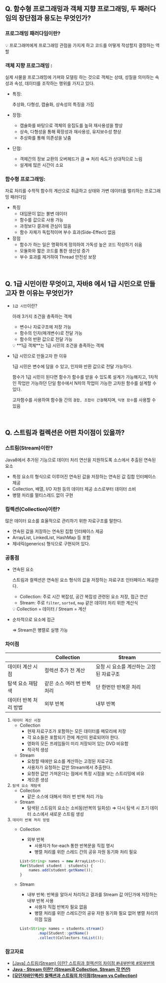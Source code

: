 ## Q. 함수형 프로그래밍과 객체 지향 프로그래밍, 두 패러다임의 장단점과 용도는 무엇인가?

### 프로그래밍 패러다임이란?

<aside>
💡 프로그래머에게 프로그래밍 관점을 가지게 하고 코드를 어떻게 작성할지 결정하는 역할

</aside>

### 객체 지향 프로그래밍 :

실제 사물을 프로그래밍에 가져와 모델링 하는 것으로 객체는 상태,  성질을 의미하는 속성과 속성, 데이터를 조작하는 행위를 가지고 있다.

- 특징:
    
    추상화, 다형성, 캡슐화, 상속성의 특징을 가짐
    
- 장점:
    - 캡슐화를 바탕으로 객체의 응집도를 높혀 재사용성을 향상
    - 상속, 다형성을 통해 확장성과 재사용성, 유지보수성 향상
    - 추상화를 통해 의존성을 낮춤
- 단점:
    - 객체간의 정보 교환의 오버헤드가 큼 ⇒ 처리 속도가 상대적으로 느림
    - 설계에 많은 시간이 소요
    

### 함수형 프로그래밍:

자료 처리를 수학적 함수의 계산으로 취급하고 상태와 가변 데이터를 멀리하는 프로그래밍 패러다임

- 특징
    - 대입문이 없는 불변 데이터
    - 함수를 값으로 사용 가능
    - 과정보다 결과에 관심이 많음
    - 함수 자체가 독립적이며 부수 효과(Side-Effect) 없음
- 장점
    - 함수가 하는 일은 명확하게 정의하여 가독성 높은 코드 작성하기 쉬움
    - 모듈화와 짧은 코드를 통한 생산성 증가
    - 부수 효과를 제거하여 Thread 안전성 보장
</br>

## Q. 1급 시민이란 무엇이고, 자바8 에서 1급 시민으로 만들고자 한 이유는 무엇인가?

- `1급 시민`이란?
    
    아래 3가지 조건을 충족하는 객체
    
    - 변수나 자료구조에 저장 가능
    - 함수의 인자(매개변수)로 전달 가능
    - 함수의 반환 값으로 전달 가능
    
    <aside>
    💡 **1급 객체**는 1급 시민의 조건을 충족하는 객체
    
    </aside>
    

- 1급 시민으로 만들고자 한 이유
    
    1급 시민은 변수에 담을 수 있고, 인자와 반환 값으로 전달 가능하다. 
    
    함수가 1급 시민이 된다면 함수가 함수를 받을 수 있도록 설계가 가능해지고, 1차적인 작업만 가능하던 단일 함수에서 N차의 작업이 가능한 고차원 함수를 설계할 수 있다.
    
    고차함수를 사용하여 함수들 간의 `결합, 조합이 간결`해지며, `익명 함수`를 사용할 수 있음

  </br>

## Q. 스트림과 컬렉션은 어떤 차이점이 있을까?

### 스트림(Stream)이란?

Java8에서 추가된 기능으로 데이터 처리 연산을 지원하도록 소스에서 추출된 연속된 요소

- 특정 요소의 형식으로 이루어진 연속된 값을 저장하는 연속된 값 집합 인터페이스 제공
- Collection, 배열, I/O 자원 등의 데이터 제공 소스로부터 데이터 소비
- 병렬 처리를 멀티스레드 없이 구현

### 컬렉션(Collection)이란?

많은 데이터 요소를 효율적으로 관리하기 위한 자료구조를 말한다.

- 연속된  값을 저장하는 연속된 집합 인터페이스  제공
- ArrayList, LinkedList, HashMap 등 포함
- 제네릭(generics) 형식으로 구현되어 있다.

### 공통점

- 연속된 요소
    
    스트림과 컬렉션은 연속된 요소 형식의 값을 저장하는 자료구조 인터페이스 제공한다. 
    
    - Collection: 주로 시간 복잡성, 공간 복잡성 관련된 요소 저장, 접근 연산
    - Stream: 주로 `filter`, `sorted`, `map` 같은 데이터 처리 위한 계산식
    
    <aside>
    💡 Collection = 데이터 / Stream = 계산
    
    </aside>
    
- 순차적으로 요소에 접근
    
    ⇒ Stream은 병렬로 실행 가능
    

### 차이점

|  | Collection | Stream |
| --- | --- | --- |
| 데이터 계산 시점 | 컬렉션 추가 전 계산 | 요청 시 요소를 계산하는 고정된 자료구조 |
| 탐색 요소 재탐색 | 같은 소스 여러 번 반복 처리 | 단 한번만 반복문 처리 |
| 데이터 반복 처리 방법  | 외부 반복 | 내부 반복 |
1. `데이터 계산 시점`
    - Collection
        - 현재 자료구조가 포함하는 모든 데이터를 메모리에 저장
        - 각 요소들은 포함되기 전에 계산이 완료되어야 한다.
        - 영화의 모든 프레임들이 미리 저장되어 있는 DVD 비유함
        - 적극적 생성
    - Stream
        - 요청할 때에만 요소를 계산하는 고정된 자료구조
        - 사용자가 요청하는 값만 Stream에서 추출한다.
        - 요청한 값만 가져온다는 점에서 특정 시점을 보는 스트리밍에 비유
        - 게으른 생성
2. `탐색 요소 재탐색`
    - Collection
        - 같은 소스에 대해서 여러 번 반복 처리 가능
    - Stream
        - 탐색된 스트림의 요소는 소비됨(반복의 일회성)
        ⇒ 다시 탐색 시 초기 데이터 소스에서 새로운 스트림 생성
3. `데이터 반복 처리 방법`
    - Collection
        - 외부 반복
            - 사용자가 for-each  통한 반복문을 직접 명시
            - 병렬 처리를 위한 스레드 간의 공유 자원 동기화 처리 필요
        
        ```jsx
        List<String> names = new ArrayList<>();
        for(Student student : students) {
        	names.add(student.getName());
        }
        ```
        
    - Stream
        - 내부 반복: 반복을 알아서 처리하고 결과를 Stream 값 어딘가에 저장하는 내부 반복 사용
            - 사용자 직접 반복자 필요 없음
            - 병렬 처리를 위한 스레드간의 공유 자원 동기화 필요 없어 병렬 처리의 이점 있음
        
        ```jsx
        List<String> names = students.stream()
        		.map(Student::getName()
        		.collect(Collectors.toList());
        ```
        

### 참고자료

- [[Java] 스트림(Stream) 이란? 스트림과 컬렉션의 차이점 #내부반복 #외부반복](https://ksr930.tistory.com/237)
- ****[Java - Stream 이란? (Stream과 Collection, Stream 각 연산)](https://galid1.tistory.com/674)****
- **[[모던자바인액션] 컬렉션과 스트림의 차이점(Stream vs Collection)](https://ssyoni.tistory.com/11)**

